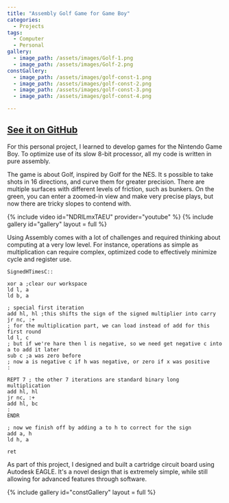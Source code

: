 ```yaml
---
title: "Assembly Golf Game for Game Boy"
categories:
  - Projects
tags:
  - Computer
  - Personal
gallery:
  - image_path: /assets/images/Golf-1.png
  - image_path: /assets/images/Golf-2.png
constGallery:
  - image_path: /assets/images/golf-const-1.png
  - image_path: /assets/images/golf-const-2.png
  - image_path: /assets/images/golf-const-3.png
  - image_path: /assets/images/golf-const-4.png

---
```


## [See it on GitHub](https://github.com/rondnelson99/bomb-golf)

For this personal project, I learned to develop games for the Nintendo Game Boy. To optimize use of its slow 8-bit processor, all my code is written in pure assembly.

The game is about Golf, inspired by Golf for the NES. It s possible to take shots in 16 directions, and curve them for greater precision. There are multiple surfaces with different levels of friction, such as bunkers. On the green, you can enter a zoomed-in view and make very precise plays, but now there are tricky slopes to contend with.

{% include video id="NDRlLmxTAEU" provider="youtube" %}
{% include gallery id="gallery" layout = full %}

Using Assembly comes with a lot of challenges and required thinking about computing at a very low level. For instance, operations as simple as multiplication can require complex, optimized code to effectively minimize cycle and register use.

```
SignedHTimesC::

xor a ;clear our workspace
ld l, a
ld b, a

; special first iteration
add hl, hl ;this shifts the sign of the signed multiplier into carry
jr nc, :+
; for the multiplication part, we can load instead of add for this first round
ld l, c
; but if we're hare then l is negative, so we need get negative c into a to add it later
sub c ;a was zero before
; now a is negative c if h was negative, or zero if x was positive
:

REPT 7 ; the other 7 iterations are standard binary long multiplication
add hl, hl
jr nc, :+
add hl, bc
:
ENDR

; now we finish off by adding a to h to correct for the sign
add a, h
ld h, a

ret
```

 

As part of this project, I designed and built a cartridge circuit board using Autodesk EAGLE. It's a novel design that is extremely simple, while still allowing for advanced features through software.

{% include gallery id="constGallery" layout = full %}

